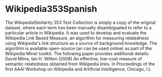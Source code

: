 # Wikipedia353Spanish
The WikipediaSimilarity 353 Test Collection is simply a copy of the original dataset, where each term has been manually disambiguated to refer to a particular article in Wikipedia. It was used to develop and evaluate the Wikipedia Link Based Measure, an algorithm for measuring relatedness using Wikipedia's link structure as a source of background knowledge. The algorithm is available open-source (an can be used online) as part of the Wikipedia Miner toolkit.  The following paper provides additional details:  David Milne, Ian H. Witten (2008) An effective, low-cost measure of semantic relatedness obtained from Wikipedia links. In Proceedings of the first AAAI Workshop on Wikipedia and Artificial Intelligence, Chicago, I.L
